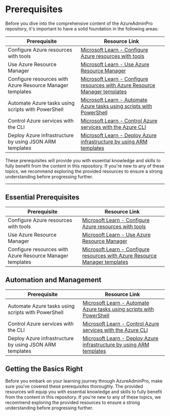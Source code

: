 # Prerequisites

Before you dive into the comprehensive content of the AzureAdminPro repository, it's important to have a solid foundation in the following areas:

| Prerequisite                                          | Resource Link                                  |
|-------------------------------------------------------|-----------------------------------------------|
| Configure Azure resources with tools                  | [Microsoft Learn - Configure Azure resources with tools](https://docs.microsoft.com/learn/modules/configure-infrastructure-tools/) |
| Use Azure Resource Manager                            | [Microsoft Learn - Use Azure Resource Manager](https://docs.microsoft.com/learn/modules/intro-to-azure-resource-manager/) |
| Configure resources with Azure Resource Manager templates | [Microsoft Learn - Configure resources with Azure Resource Manager templates](https://docs.microsoft.com/learn/modules/choose-the-right-azure-services/) |
| Automate Azure tasks using scripts with PowerShell   | [Microsoft Learn - Automate Azure tasks using scripts with PowerShell](https://docs.microsoft.com/learn/modules/automate-azure-tasks-with-powershell/) |
| Control Azure services with the CLI                   | [Microsoft Learn - Control Azure services with the Azure CLI](https://docs.microsoft.com/learn/modules/control-azure-services-with-cli/) |
| Deploy Azure infrastructure by using JSON ARM templates | [Microsoft Learn - Deploy Azure infrastructure by using ARM templates](https://docs.microsoft.com/learn/modules/deploy-azure-resource-manager-templates/) |

These prerequisites will provide you with essential knowledge and skills to fully benefit from the content in this repository. If you're new to any of these topics, we recommend exploring the provided resources to ensure a strong understanding before progressing further.

--------

## Essential Prerequisites

| Prerequisite                                          | Resource Link                                  |
|-------------------------------------------------------|-----------------------------------------------|
| Configure Azure resources with tools                  | [Microsoft Learn - Configure Azure resources with tools](https://docs.microsoft.com/learn/modules/configure-infrastructure-tools/) |
| Use Azure Resource Manager                            | [Microsoft Learn - Use Azure Resource Manager](https://docs.microsoft.com/learn/modules/intro-to-azure-resource-manager/) |
| Configure resources with Azure Resource Manager templates | [Microsoft Learn - Configure resources with Azure Resource Manager templates](https://docs.microsoft.com/learn/modules/choose-the-right-azure-services/) |

## Automation and Management

| Prerequisite                                          | Resource Link                                  |
|-------------------------------------------------------|-----------------------------------------------|
| Automate Azure tasks using scripts with PowerShell   | [Microsoft Learn - Automate Azure tasks using scripts with PowerShell](https://docs.microsoft.com/learn/modules/automate-azure-tasks-with-powershell/) |
| Control Azure services with the CLI                   | [Microsoft Learn - Control Azure services with the Azure CLI](https://docs.microsoft.com/learn/modules/control-azure-services-with-cli/) |
| Deploy Azure infrastructure by using JSON ARM templates | [Microsoft Learn - Deploy Azure infrastructure by using ARM templates](https://docs.microsoft.com/learn/modules/deploy-azure-resource-manager-templates/) |

## Getting the Basics Right

Before you embark on your learning journey through AzureAdminPro, make sure you've covered these prerequisites thoroughly. The provided resources will equip you with essential knowledge and skills to fully benefit from the content in this repository. If you're new to any of these topics, we recommend exploring the provided resources to ensure a strong understanding before progressing further.
